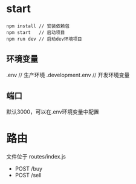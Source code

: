 # start

```
npm install // 安装依赖包
npm start   // 启动项目
npm run dev // 启动dev环境项目
```

## 环境变量
.env // 生产环境
.development.env // 开发环境变量

## 端口
默认3000，可以在.env环境变量中配置


# 路由

文件位于 routes/index.js

- POST /buy
- POST /sell

